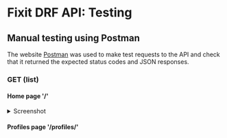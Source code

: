 # Fixit DRF API: Testing

## Manual testing using Postman

The website [Postman](https://www.postman.com/product/what-is-postman/) was used to make test requests to the API and check that it returned the expected status codes and JSON responses.

### GET (list)
#### Home page '/'
<details>
    <summary>Screenshot</summary>
    <img>
</details>

#### Profiles page '/profiles/'